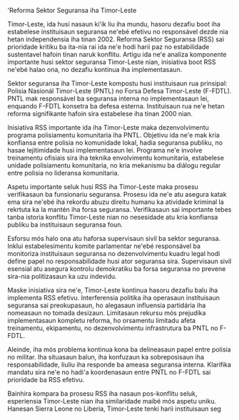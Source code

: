 'Reforma Sektor Seguransa iha Timor-Leste

Timor-Leste, ida husi nasaun ki'ik liu iha mundu, hasoru dezafiu boot iha estabelese instituisaun seguransa ne'ebé efetivu no responsável dezde nia hetan independensia iha tinan 2002. Reforma Sektor Seguransa (RSS) sai prioridade kritiku ba ita-nia rai ida ne'e hodi harii paz no estabilidade sustentavel hafoin tinan naruk konflitu. Artigu ida ne'e analiza komponente importante husi sektor seguransa Timor-Leste nian, inisiativa boot RSS ne'ebé halao ona, no dezafiu kontinua iha implementasaun.

Sektor seguransa iha Timor-Leste kompostu husi instituisaun rua prinsipal: Polisia Nasionál Timor-Leste (PNTL) no Forsa Defesa Timor-Leste (F-FDTL). PNTL mak responsável ba seguransa interna no implementasaun lei, enquando F-FDTL konsetra ba defesa esterna. Instituisaun rua ne'e hetan reforma signifikante hafoin sira estabelese iha tinan 2000 nian.

Inisiativa RSS importante ida iha Timor-Leste maka dezenvolvimentu programa polisiamentu komunitaria iha PNTL. Objetivu ida ne'e mak kria konfiansa entre polisia no komunidade lokal, hadia seguransa publiku, no hasae lejitimidade husi implementasaun lei. Programa ne'e involve treinamentu ofisiais sira iha teknika envolvimentu komunitaria, estabelese unidade polisiamentu komunitaria, no kria mekanismu ba diálogu regular entre polisia no lideransa komunitaria.

Aspetu importante seluk husi RSS iha Timor-Leste maka prosesu verifikasaun ba funsionariu seguransa. Prosesu ida ne'e atu asegura katak ema sira ne'ebé iha rekordu abuzu direitu humanu ka atividade kriminal la rekrtuta ka la mantén iha forsa seguransa. Verifikasaun sai importante tebes tanba istoria konflitu Timor-Leste nian no nesesidade atu kria konfiansa publiku ba instituisaun seguransa foun.

Esforsu mós halo ona atu haforsa supervisaun sivil ba sektor seguransa. Inklui estabelesimentu komite parlamentar ne'ebé responsável ba monitoriza instituisaun seguransa no dezenvolvimentu kuadru legal hodi define papel no responsabilidade husi ator seguransa sira. Supervisaun sivil esensial atu asegura kontrolu demokratiku ba forsa seguransa no prevene sira-nia politizasaun ka uzu indevidu.

Maske inisiativa sira ne'e, Timor-Leste kontinua hasoru dezafiu balu iha implementa RSS efetivu. Interferensia politika iha operasaun instituisaun seguransa sai preokupasaun, ho alegasaun influensia partidária iha nomeasaun no tomada desizaun. Limitasaun rekursu mós prejudika implementasaun kompletu reforma, ho orsamentu limitadu afeta treinamentu, ekipamentu, no dezenvolvimentu infrastrutura ba PNTL no F-FDTL.

Aleinde, iha mós problema kontinua kona ba delineasaun papel entre polisia no militar. Iha situasaun balun, iha konfuzaun ka sobreposisaun iha responsabilidade, liuliu iha responde ba ameasa seguransa interna. Klarifika mandatu sira ne'e no hadi'a koordenasaun entre PNTL no F-FDTL sai prioridade ba RSS efetivu.

Bainhira kompara ba prosesu RSS iha nasaun pos-konflitu seluk, esperiensia Timor-Leste nian iha similaridade maibé mós aspetu uniku. Hanesan Sierra Leone no Liberia, Timor-Leste tenki harii instituisaun seg